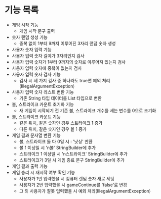 # 기능 목록

- 게임 시작 기능
  - 게임 시작 문구 출력
- 숫자 랜덤 생성 기능
  - 중복 없이 1부터 9까지 이루어진 3자리 랜덤 숫자 생성
- 사용자 숫자 입력 기능
- 사용자 입력 숫자 길이가 3자리인지 검사
- 사용자 입력 숫자가 1부터 9까지의 숫자로 이루어져 있는지 검사
- 사용자 입력 숫자에 중복이 없는지 검사
- 사용자 입력 숫자 검사 기능
  - 검사 시 세 가지 검사 중 하나라도 true면 예외 처리(IllegalArgumentException)
- 사용자 입력 숫자 리스트 변환 기능
  - 기존 String 타입 데이터를 List<Integer> 타입으로 변환
- 볼, 스트라이크 카운트 초기화 기능
  - 새 게임이 시작되기 전 기존 볼, 스트라이크 개수를 세는 변수를 0으로 초기화
- 볼, 스트라이크 카운트 기능
  - 같은 위치, 같은 숫자인 경우 스트라이크 1 증가
  - 다른 위치, 같은 숫자인 경우 볼 1 증가
- 게임 결과 문자열 변환 기능
  - 볼, 스트라이크 둘 다 0일 시 : '낫싱' 반환
  - 볼 1 이상일 시 'n볼' StringBuilder에 추가
  - 스트라이크 1 이상일 시 'n스트라이크' StringBuilder에 추가
  - 스트라이크가 3일 시 게임 종료 문구 StringBuilder에 추가
- 게임 결과 출력 기능
- 게임 승리 시 재시작 여부 확인 기능
  - 사용자가 1번 입력했을 시 컴퓨터 랜덤 숫자 새로 세팅
  - 사용자가 2번 입력했을 시 gameContinue를 'false'로 변경
  - 그 외 사용자가 잘못 입력했을 시 예외 처리(IllegalArgumentException)
